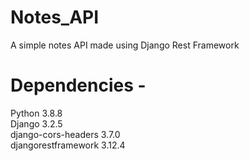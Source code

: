 # Notes_API
A simple notes API made using Django Rest Framework


# Dependencies -
Python              3.8.8 <br/>
Django              3.2.5 <br/>
django-cors-headers 3.7.0 <br/>
djangorestframework 3.12.4 <br/>
